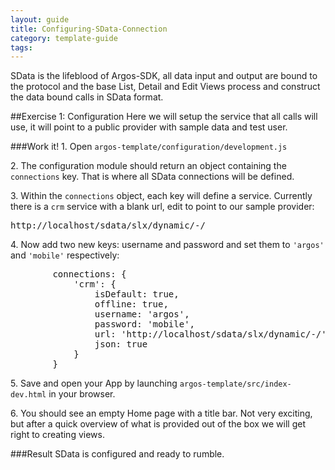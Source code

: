 ---
layout: guide
title: Configuring-SData-Connection
category: template-guide
tags: 
---
SData is the lifeblood of Argos-SDK, all data input and output are bound to the protocol and the base List, Detail and Edit Views process and construct the data bound calls in SData format.

##Exercise 1: Configuration
Here we will setup the service that all calls will use, it will point to a public provider with sample data and test user.

###Work it!
1\. Open `argos-template/configuration/development.js`

2\. The configuration module should return an object containing the `connections` key. That is where all SData connections will be defined.

3\. Within the `connections` object, each key will define a service. Currently there is a `crm` service with a blank url, edit to point to our sample provider: 

<pre class="brush: js">
http://localhost/sdata/slx/dynamic/-/
</pre>

4\. Now add two new keys: username and password and set them to `'argos'` and `'mobile'` respectively:

<pre class="brush: js">
        connections: {
            'crm': {
                isDefault: true,
                offline: true,
                username: 'argos',
                password: 'mobile',
                url: 'http://localhost/sdata/slx/dynamic/-/',
                json: true
            }
        }
</pre>

5\. Save and open your App by launching `argos-template/src/index-dev.html` in your browser.

6\. You should see an empty Home page with a title bar. Not very exciting, but after a quick overview of what is provided out of the box we will get right to creating views.

###Result
SData is configured and ready to rumble.

